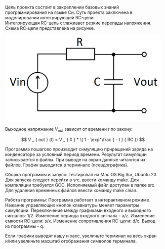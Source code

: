 Цель проекта состоит в закреплении базовых знаний программирования на языке Си. 
Суть проекта заключена в моделировании интегрирующей RC-цепи.  
Интегрирующая RC-цепь сглаживает резкие перепады напряжения. 
Схема RC-цепи представлена на рисунке.

![image](misc/images/Readme_1.jpg)

Выходное напряжение $V _ { out }$ зависит от времени $t$ по закону:

$$
V _ { out } (t) = V _ { 0 } * \( 1 - \exp^\frac { - t } { RC })
$$

Программа пошагово производит симуляцию приращений заряда на конденсаторе за условный период времени.
Результат симуляции записывается в файлы. При выводе на экран данные читаются из файлов. 
График выводится в терминале (псевдографика). 

Сборка программы и запуск: 
Тестировал на Mac OS Big Sur, Ubuntu 23. 
Для запуска следует перейти в src, ввести команду make. Для компиляции требуется GCC.
Исполняемый файл доступен в папке src. 
Для удаления временных файлов ввести команду make clean. 

Работа программы:
Программа работает в интерактивном режиме. 
Нажание управляющих кнопок клавиатуры меняет параметры симуляции.
Переключение между графиками входного и выходного сигналов: 1/2.
Изменение периода входного сигнала - a/z.
Изменение емкости RC-цепи: s/x.
Изменение сопротивления RC-цепи: d/c.
Выход из программы - q. 

Если графики выводят кашу и хаос, увеличьте терминал на весь экран и/или увеличьте масштаб отображения символов терминала.